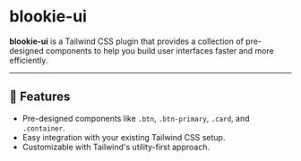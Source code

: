 # blookie-ui

**blookie-ui** is a Tailwind CSS plugin that provides a collection of pre-designed components to help you build user interfaces faster and more efficiently.

---

## 🚀 Features

- Pre-designed components like `.btn`, `.btn-primary`, `.card`, and `.container`.
- Easy integration with your existing Tailwind CSS setup.
- Customizable with Tailwind's utility-first approach.
